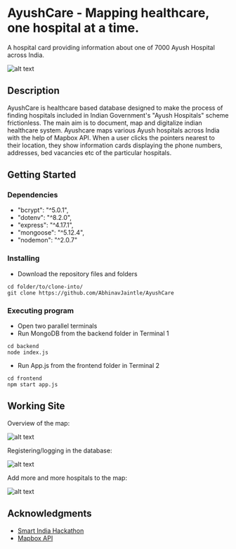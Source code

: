 # AyushCare - Mapping healthcare, one hospital at a time.

A hospital card providing information about one of 7000 Ayush Hospital across India.

![alt text](https://i.ibb.co/HrFjqTQ/hospital-info.jpg)


## Description

AyushCare is healthcare based database designed to make the process of finding hospitals included in Indian Government's "Ayush Hospitals" scheme frictionless. 
The main aim is to document, map and digitalize indian healthcare system. Ayushcare maps various Ayush hospitals across India with the help of Mapbox API. When a user clicks the pointers nearest to their location, they show information cards displaying the phone numbers, addresses, bed vacancies etc of the particular hospitals.

## Getting Started

### Dependencies

 * "bcrypt": "^5.0.1",
 * "dotenv": "^8.2.0",
 * "express": "^4.17.1",
 * "mongoose": "^5.12.4",
 * "nodemon": "^2.0.7"

### Installing

* Download the repository files and folders
```
cd folder/to/clone-into/
git clone https://github.com/AbhinavJaintle/AyushCare
```

### Executing program

* Open two parallel terminals
* Run MongoDB from the backend folder in Terminal 1
```
cd backend
node index.js
```
* Run App.js from the frontend folder in Terminal 2
```
cd frontend
npm start app.js
```

## Working Site

Overview of the map: 

![alt text](https://i.ibb.co/8cFhMgx/Screenshot-2022-07-12-002504.jpg)

Registering/logging in the database: 

![alt text](https://i.ibb.co/zxgws0w/Screenshot-2022-07-12-002547.jpg)

Add more and more hospitals to the map: 

![alt text](https://i.ibb.co/Chx6rRF/Screenshot-2022-07-12-002700.jpg)


## Acknowledgments

* [Smart India Hackathon](https://www.sih.gov.in/)
* [Mapbox API](https://docs.mapbox.com/api/overview/)
